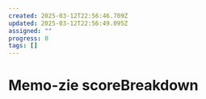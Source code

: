 ```yaml
---
created: 2025-03-12T22:56:46.709Z
updated: 2025-03-12T22:56:49.095Z
assigned: ""
progress: 0
tags: []
---
```


# Memo-zie scoreBreakdown
